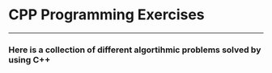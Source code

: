# CPP Programming Exercises
---
### Here is a collection of different algortihmic problems solved by using C++


